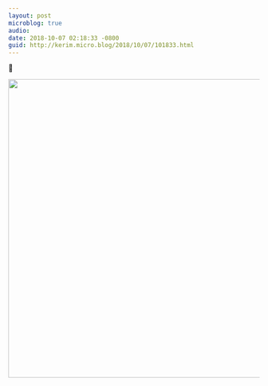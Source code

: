 ```yaml
---
layout: post
microblog: true
audio: 
date: 2018-10-07 02:18:33 -0800
guid: http://kerim.micro.blog/2018/10/07/101833.html
---
```

🦎

<img src="http://micro.oxus.net/uploads/2018/379db4b492.jpg" width="600" height="599" />
